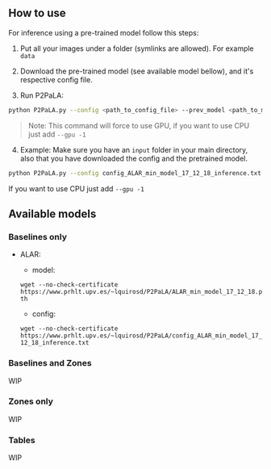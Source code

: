 ## How to use
For inference using a pre-trained model follow this steps:
1. Put all your images under a folder (symlinks are allowed). For example ```data```

2. Download the pre-trained model (see available model bellow), and it's respective config file.

3. Run P2PaLA:
```bash
python P2PaLA.py --config <path_to_config_file> --prev_model <path_to_model> --prod_data <pointer_to_your_images>
```

> Note: This command will force to use GPU, if you want to use CPU just add ```--gpu -1``` 

4. Example:
Make sure you have an `input` folder in your main directory, also that you have downloaded the config and the pretrained model.
```bash
python P2PaLA.py --config config_ALAR_min_model_17_12_18_inference.txt --prev_model ALAR_min_model_17_12_18.pth --prod_data ./input
```
If you want to use CPU just add ```--gpu -1```


## Available models

### Baselines only
* ALAR:

    - model: 

    ```wget --no-check-certificate  https://www.prhlt.upv.es/~lquirosd/P2PaLA/ALAR_min_model_17_12_18.pth```
    - config: 

    ```wget --no-check-certificate  https://www.prhlt.upv.es/~lquirosd/P2PaLA/config_ALAR_min_model_17_12_18_inference.txt```

### Baselines and Zones
WIP

### Zones only
WIP

### Tables
WIP
